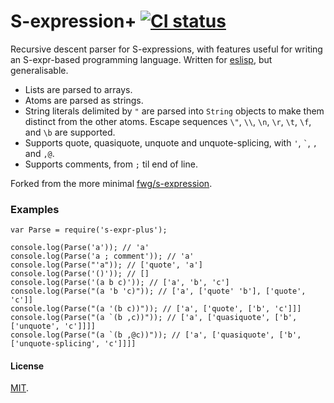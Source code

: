 # S-expression+ [![CI status](https://img.shields.io/travis/anko/s-expr-plus.svg?style=flat-square)][1]

Recursive descent parser for S-expressions, with features useful for writing an
S-expr-based programming language.  Written for [eslisp][2], but generalisable.

-   Lists are parsed to arrays.
-   Atoms are parsed as strings.
-   String literals delimited by `"` are parsed into `String` objects to make
    them distinct from the other atoms. Escape sequences `\"`, `\\`, `\n`,
    `\r`, `\t`, `\f`, and `\b` are supported.
-   Supports quote, quasiquote, unquote and unquote-splicing, with `'`, `` `
    ``, `,` and `,@`.
-   Supports comments, from `;` til end of line.

Forked from the more minimal [fwg/s-expression][3].

### Examples

    var Parse = require('s-expr-plus');

    console.log(Parse('a')); // 'a'
    console.log(Parse('a ; comment')); // 'a'
    console.log(Parse("'a")); // ['quote', 'a']
    console.log(Parse('()')); // []
    console.log(Parse('(a b c)')); // ['a', 'b', 'c']
    console.log(Parse("(a 'b 'c)")); // ['a', ['quote' 'b'], ['quote', 'c']]
    console.log(Parse("(a '(b c))")); // ['a', ['quote', ['b', 'c']]]
    console.log(Parse("(a `(b ,c))")); // ['a', ['quasiquote', ['b', ['unquote', 'c']]]]
    console.log(Parse("(a `(b ,@c))")); // ['a', ['quasiquote', ['b', ['unquote-splicing', 'c']]]]

#### License

[MIT][4].

[1]: https://travis-ci.org/anko/s-expr-plus
[2]: https://github.com/anko/eslisp
[3]: https://github.com/fwg/s-expression
[4]: LICENSE
